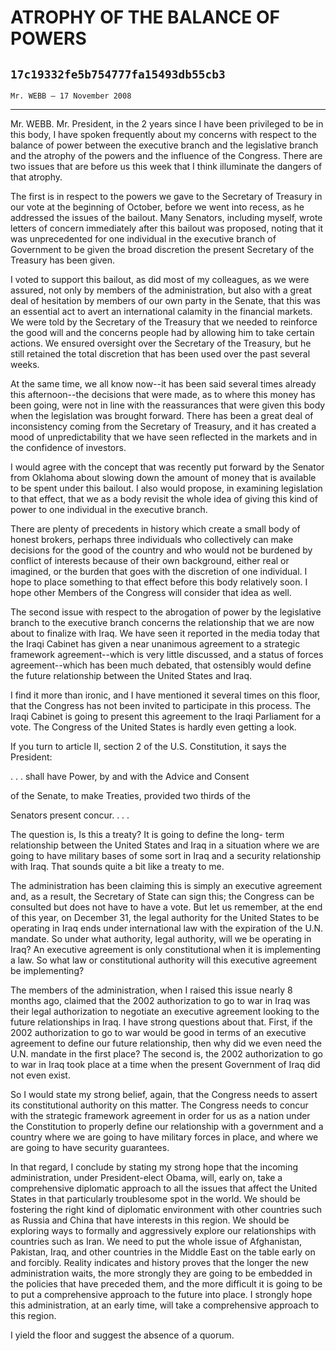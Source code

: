 # ATROPHY OF THE BALANCE OF POWERS
## `17c19332fe5b754777fa15493db55cb3`
`Mr. WEBB — 17 November 2008`

---


Mr. WEBB. Mr. President, in the 2 years since I have been privileged 
to be in this body, I have spoken frequently about my concerns with 
respect to the balance of power between the executive branch and the 
legislative branch and the atrophy of the powers and the influence of 
the Congress. There are two issues that are before us this week that I 
think illuminate the dangers of that atrophy.

The first is in respect to the powers we gave to the Secretary of 
Treasury in our vote at the beginning of October, before we went into 
recess, as he addressed the issues of the bailout. Many Senators, 
including myself, wrote letters of concern immediately after this 
bailout was proposed, noting that it was unprecedented for one 
individual in the executive branch of Government to be given the broad 
discretion the present Secretary of the Treasury has been given.



I voted to support this bailout, as did most of my colleagues, as we 
were assured, not only by members of the administration, but also with 
a great deal of hesitation by members of our own party in the Senate, 
that this was an essential act to avert an international calamity in 
the financial markets. We were told by the Secretary of the Treasury 
that we needed to reinforce the good will and the concerns people had 
by allowing him to take certain actions. We ensured oversight over the 
Secretary of the Treasury, but he still retained the total discretion 
that has been used over the past several weeks.

At the same time, we all know now--it has been said several times 
already this afternoon--the decisions that were made, as to where this 
money has been going, were not in line with the reassurances that were 
given this body when the legislation was brought forward. There has 
been a great deal of inconsistency coming from the Secretary of 
Treasury, and it has created a mood of unpredictability that we have 
seen reflected in the markets and in the confidence of investors.

I would agree with the concept that was recently put forward by the 
Senator from Oklahoma about slowing down the amount of money that is 
available to be spent under this bailout. I also would propose, in 
examining legislation to that effect, that we as a body revisit the 
whole idea of giving this kind of power to one individual in the 
executive branch.

There are plenty of precedents in history which create a small body 
of honest brokers, perhaps three individuals who collectively can make 
decisions for the good of the country and who would not be burdened by 
conflict of interests because of their own background, either real or 
imagined, or the burden that goes with the discretion of one 
individual. I hope to place something to that effect before this body 
relatively soon. I hope other Members of the Congress will consider 
that idea as well.

The second issue with respect to the abrogation of power by the 
legislative branch to the executive branch concerns the relationship 
that we are now about to finalize with Iraq. We have seen it reported 
in the media today that the Iraqi Cabinet has given a near unanimous 
agreement to a strategic framework agreement--which is very little 
discussed, and a status of forces agreement--which has been much 
debated, that ostensibly would define the future relationship between 
the United States and Iraq.

I find it more than ironic, and I have mentioned it several times on 
this floor, that the Congress has not been invited to participate in 
this process. The Iraqi Cabinet is going to present this agreement to 
the Iraqi Parliament for a vote. The Congress of the United States is 
hardly even getting a look.

If you turn to article II, section 2 of the U.S. Constitution, it 
says the President:




 . . . shall have Power, by and with the Advice and Consent 


 of the Senate, to make Treaties, provided two thirds of the 


 Senators present concur. . . .


The question is, Is this a treaty? It is going to define the long-
term relationship between the United States and Iraq in a situation 
where we are going to have military bases of some sort in Iraq and a 
security relationship with Iraq. That sounds quite a bit like a treaty 
to me.

The administration has been claiming this is simply an executive 
agreement and, as a result, the Secretary of State can sign this; the 
Congress can be consulted but does not have to have a vote. But let us 
remember, at the end of this year, on December 31, the legal authority 
for the United States to be operating in Iraq ends under international 
law with the expiration of the U.N. mandate. So under what authority, 
legal authority, will we be operating in Iraq? An executive agreement 
is only constitutional when it is implementing a law. So what law or 
constitutional authority will this executive agreement be implementing?

The members of the administration, when I raised this issue nearly 8 
months ago, claimed that the 2002 authorization to go to war in Iraq 
was their legal authorization to negotiate an executive agreement 
looking to the future relationships in Iraq. I have strong questions 
about that. First, if the 2002 authorization to go to war would be good 
in terms of an executive agreement to define our future relationship, 
then why did we even need the U.N. mandate in the first place? The 
second is, the 2002 authorization to go to war in Iraq took place at a 
time when the present Government of Iraq did not even exist.

So I would state my strong belief, again, that the Congress needs to 
assert its constitutional authority on this matter. The Congress needs 
to concur with the strategic framework agreement in order for us as a 
nation under the Constitution to properly define our relationship with 
a government and a country where we are going to have military forces 
in place, and where we are going to have security guarantees.

In that regard, I conclude by stating my strong hope that the 
incoming administration, under President-elect Obama, will, early on, 
take a comprehensive diplomatic approach to all the issues that affect 
the United States in that particularly troublesome spot in the world. 
We should be fostering the right kind of diplomatic environment with 
other countries such as Russia and China that have interests in this 
region. We should be exploring ways to formally and aggressively 
explore our relationships with countries such as Iran. We need to put 
the whole issue of Afghanistan, Pakistan, Iraq, and other countries in 
the Middle East on the table early on and forcibly. Reality indicates 
and history proves that the longer the new administration waits, the 
more strongly they are going to be embedded in the policies that have 
preceded them, and the more difficult it is going to be to put a 
comprehensive approach to the future into place. I strongly hope this 
administration, at an early time, will take a comprehensive approach to 
this region.

I yield the floor and suggest the absence of a quorum.